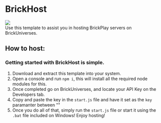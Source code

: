 # BrickHost
<img src="https://www.brickuniverses.com/banner.png"></img>
<br>
Use this template to assist you in hosting BrickPlay servers on BrickUniverses.

## How to host:
### Getting started with BrickHost is simple.
1. Download and extract this template into your system.
1. Open a console and run ``npm i``, this will install all the required node modules for this.
2. Once completed go on BrickUniverses, and locate your API Key on the Developers tab.
3. Copy and paste the key in the ``start.js`` file and have it set as the ``key`` paramanter between ""
4. Once you do all of that, simply run the ``start.js`` file or start it using the ``.bat`` file included on Windows!
Enjoy hosting!
